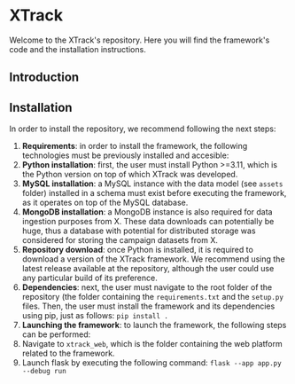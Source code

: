 # XTrack

Welcome to the XTrack's repository. Here you will find the framework's code and the installation instructions. 

## Introduction

## Installation

In order to install the repository, we recommend following the next steps:

1. **Requirements**: in order to install the framework, the following technologies must be previously installed and accesible:
  1. **Python installation**: first, the user must install Python >=3.11, which is the Python version on top of which XTrack was developed.
  2. **MySQL installation**: a MySQL instance with the data model (see `assets` folder) installed in a schema must exist before executing the framework, as it operates on top of the MySQL database.
  3. **MongoDB installation**: a MongoDB instance is also required for data ingestion purposes from X. These data downloads can potentially be huge, thus a database with potential for distributed storage was considered for storing the campaign datasets from X.
4. **Repository download**: once Python is installed, it is required to download a version of the XTrack framework. We recommend using the latest release available at the repository, although the user could use any particular build of its preference.
5. **Dependencies**: next, the user must navigate to the root folder of the repository (the folder containing the `requirements.txt` and the `setup.py` files. Then, the user must install the framework and its dependencies using pip, just as follows: `pip install .`
6. **Launching the framework**: to launch the framework, the following steps can be performed:
  1. Navigate to `xtrack_web`, which is the folder containing the web platform related to the framework.
  2. Launch flask by executing the following command: `flask --app app.py --debug run`

